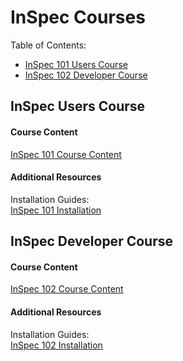 # InSpec Courses
Table of Contents:
* [InSpec 101 Users Course](#inspec-users-course)
* [InSpec 102 Developer Course](#inspec-developer-course)

## InSpec Users Course

#### Course Content
[InSpec 101 Course Content](https://github.com/HackerShark/mitre_institute_inspec/blob/master/InSpec%20101%20User/InSpec101.md)

#### Additional Resources
Installation Guides:  
[InSpec 101 Installation](https://github.com/HackerShark/mitre_institute_inspec/tree/master/InSpec%20101%20User/installation)

## InSpec Developer Course

#### Course Content
[InSpec 102 Course Content](https://github.com/HackerShark/mitre_institute_inspec/blob/master/InSpec%20102%20Dev/InSpec102.md)

#### Additional Resources
Installation Guides:  
[InSpec 102 Installation](https://github.com/HackerShark/mitre_institute_inspec/tree/master/InSpec%20102%20Dev/installation)
